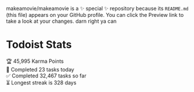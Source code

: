 makeamovie/makeamovie is a ✨ special ✨ repository because its `README.md` (this file) appears on your GitHub profile.
You can click the Preview link to take a look at your changes. darn right ya can

# Todoist Stats

<!-- TODO-IST:START -->
🏆  45,995 Karma Points           
🌸  Completed 23 tasks today           
✅  Completed 32,467 tasks so far           
⏳  Longest streak is 328 days
<!-- TODO-IST:END -->